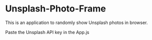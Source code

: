 # Unsplash-Photo-Frame

This is an application to randomly show Unsplash photos in browser.

Paste the Unsplash API key in the App.js
